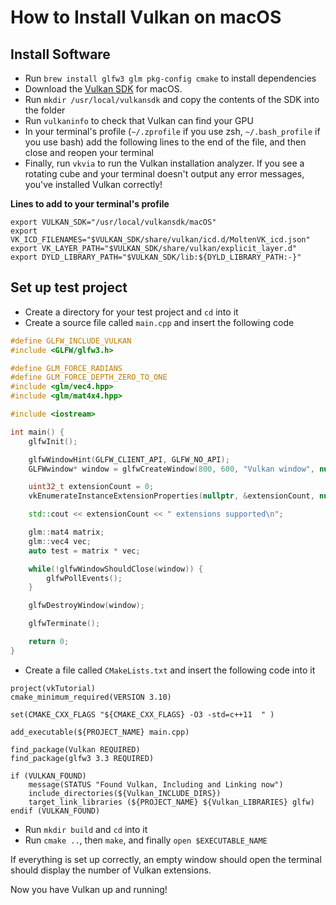 How to Install Vulkan on macOS
=============================

## Install Software
- Run `brew install glfw3 glm pkg-config cmake` to install dependencies
- Download the [Vulkan SDK][001] for macOS.
- Run `mkdir /usr/local/vulkansdk` and copy the contents of the SDK into the folder
- Run `vulkaninfo` to check that Vulkan can find your GPU
- In your terminal's profile (`~/.zprofile` if you use zsh, `~/.bash_profile` if you use bash) add the following lines to the end of the file, and then close and reopen your terminal
- Finally, run `vkvia` to run the Vulkan installation analyzer. If you see a rotating cube and your terminal doesn't output any error messages, you've installed Vulkan correctly!

**Lines to add to your terminal's profile**
```
export VULKAN_SDK="/usr/local/vulkansdk/macOS"
export VK_ICD_FILENAMES="$VULKAN_SDK/share/vulkan/icd.d/MoltenVK_icd.json"
export VK_LAYER_PATH="$VULKAN_SDK/share/vulkan/explicit_layer.d"
export DYLD_LIBRARY_PATH="$VULKAN_SDK/lib:${DYLD_LIBRARY_PATH:-}"
```

## Set up test project
- Create a directory for your test project and `cd` into it
- Create a source file called `main.cpp` and insert the following code

```cpp
#define GLFW_INCLUDE_VULKAN
#include <GLFW/glfw3.h>

#define GLM_FORCE_RADIANS
#define GLM_FORCE_DEPTH_ZERO_TO_ONE
#include <glm/vec4.hpp>
#include <glm/mat4x4.hpp>

#include <iostream>

int main() {
    glfwInit();

    glfwWindowHint(GLFW_CLIENT_API, GLFW_NO_API);
    GLFWwindow* window = glfwCreateWindow(800, 600, "Vulkan window", nullptr, nullptr);

    uint32_t extensionCount = 0;
    vkEnumerateInstanceExtensionProperties(nullptr, &extensionCount, nullptr);

    std::cout << extensionCount << " extensions supported\n";

    glm::mat4 matrix;
    glm::vec4 vec;
    auto test = matrix * vec;

    while(!glfwWindowShouldClose(window)) {
        glfwPollEvents();
    }

    glfwDestroyWindow(window);

    glfwTerminate();

    return 0;
}
```

- Create a file called `CMakeLists.txt` and insert the following code into it

```
project(vkTutorial)
cmake_minimum_required(VERSION 3.10)

set(CMAKE_CXX_FLAGS "${CMAKE_CXX_FLAGS} -O3 -std=c++11  " )

add_executable(${PROJECT_NAME} main.cpp)

find_package(Vulkan REQUIRED)
find_package(glfw3 3.3 REQUIRED)

if (VULKAN_FOUND)
    message(STATUS "Found Vulkan, Including and Linking now")
    include_directories(${Vulkan_INCLUDE_DIRS})
	target_link_libraries (${PROJECT_NAME} ${Vulkan_LIBRARIES} glfw)
endif (VULKAN_FOUND)
```
- Run `mkdir build` and `cd` into it
- Run `cmake ..`, then `make`, and finally `open $EXECUTABLE_NAME`

If everything is set up correctly, an empty window should open the terminal should display the number of Vulkan extensions.

Now you have Vulkan up and running!

[001]: https://vulkan.lunarg.com/sdk/home

